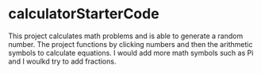# calculatorStarterCode
This project calculates math problems and is able to generate a
random number. 
The project functions by clicking numbers and then the arithmetic symbols
to calculate equations. I would add more math symbols such as Pi
and I woulkd try to add fractions.
